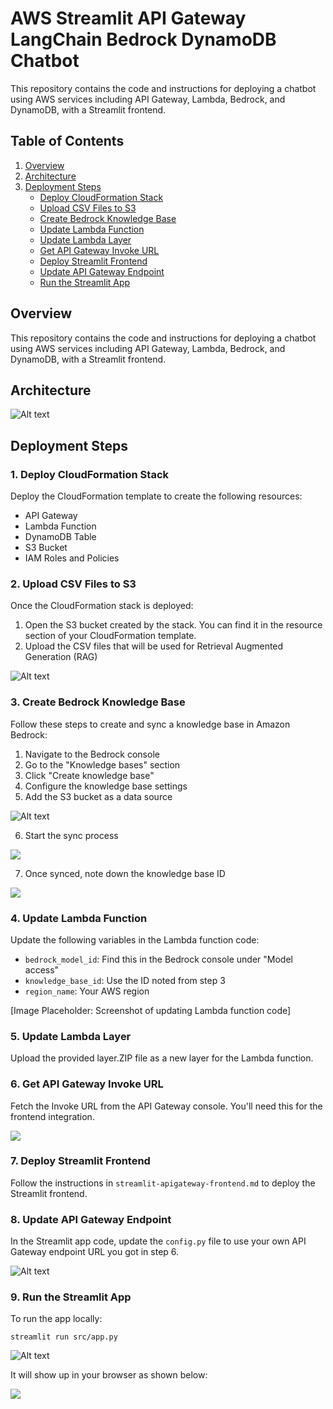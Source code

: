 # AWS Streamlit API Gateway LangChain Bedrock DynamoDB Chatbot

This repository contains the code and instructions for deploying a chatbot using AWS services including API Gateway, Lambda, Bedrock, and DynamoDB, with a Streamlit frontend.

## Table of Contents
1. [Overview](#overview)
2. [Architecture](#architecture)
3. [Deployment Steps](#deploymentsteps)
   - [Deploy CloudFormation Stack](#1-deploy-cloudformation-stack)
   - [Upload CSV Files to S3](#upload-csv-files-to-S3)
   - [Create Bedrock Knowledge Base](#create-bedrock-knowledge-base)
   - [Update Lambda Function](#update-lambda-function)
   - [Update Lambda Layer](#update-lambda-layer)
   - [Get API Gateway Invoke URL](#Get-API-Gateway-Invoke-URL)
   - [Deploy Streamlit Frontend](#Deploy-Streamlit-Frontend)
   - [Update API Gateway Endpoint](#Update-API-Gateway-Endpoint)
   - [Run the Streamlit App](#Run-the-Streamlit-App)



## Overview

This repository contains the code and instructions for deploying a chatbot using AWS services including API Gateway, Lambda, Bedrock, and DynamoDB, with a Streamlit frontend.

## Architecture

   ![Alt text](https://github.com/Natasha24s/aws-streamlit-apigw-langchain-bedrock-dynamodb-chatbot/blob/main/images/architecture.jpg)    

## Deployment Steps

### 1. Deploy CloudFormation Stack

Deploy the CloudFormation template to create the following resources:

- API Gateway
- Lambda Function
- DynamoDB Table
- S3 Bucket
- IAM Roles and Policies

### 2. Upload CSV Files to S3

Once the CloudFormation stack is deployed:

1. Open the S3 bucket created by the stack. You can find it in the resource section of your CloudFormation template.
2. Upload the CSV files that will be used for Retrieval Augmented Generation (RAG)

![Alt text](https://github.com/Natasha24s/aws-streamlit-apigw-langchain-bedrock-dynamodb-chatbot/blob/main/images/s3%20put%20object.png)


### 3. Create Bedrock Knowledge Base

Follow these steps to create and sync a knowledge base in Amazon Bedrock:

1. Navigate to the Bedrock console
2. Go to the "Knowledge bases" section
3. Click "Create knowledge base"
4. Configure the knowledge base settings
5. Add the S3 bucket as a data source

![Alt text](https://github.com/Natasha24s/aws-streamlit-apigw-langchain-bedrock-dynamodb-chatbot/blob/main/images/S3-data-source.png)

6. Start the sync process

![](https://github.com/Natasha24s/aws-streamlit-apigw-langchain-bedrock-dynamodb-chatbot/blob/main/images/sync%20data%20source.png)

7. Once synced, note down the knowledge base ID

![](https://github.com/Natasha24s/aws-streamlit-apigw-langchain-bedrock-dynamodb-chatbot/blob/main/images/Knowledge%20base%20ID.png)

### 4. Update Lambda Function

Update the following variables in the Lambda function code:

- `bedrock_model_id`: Find this in the Bedrock console under "Model access"
- `knowledge_base_id`: Use the ID noted from step 3
- `region_name`: Your AWS region

[Image Placeholder: Screenshot of updating Lambda function code]

### 5. Update Lambda Layer

Upload the provided layer.ZIP file as a new layer for the Lambda function.

### 6. Get API Gateway Invoke URL

Fetch the Invoke URL from the API Gateway console. You'll need this for the frontend integration.

![](https://github.com/Natasha24s/aws-streamlit-apigw-langchain-bedrock-dynamodb-chatbot/blob/main/images/api%20gateway%20invoke%20url.png)

### 7. Deploy Streamlit Frontend

Follow the instructions in `streamlit-apigateway-frontend.md` to deploy the Streamlit frontend.


### 8. Update API Gateway Endpoint

In the Streamlit app code, update the `config.py` file to use your own API Gateway endpoint URL you got in step 6.

![Alt text](https://github.com/Natasha24s/aws-streamlit-apigw-langchain-bedrock-dynamodb-chatbot/blob/main/images/config.py%20file.png)

### 9. Run the Streamlit App

To run the app locally:
   
`streamlit run src/app.py`

![Alt text](https://github.com/Natasha24s/aws-streamlit-apigw-langchain-bedrock-dynamodb-chatbot/blob/main/images/streamlit%20run%20command.png)

It will show up in your browser as shown below:

![](https://github.com/Natasha24s/aws-streamlit-apigw-langchain-bedrock-dynamodb-chatbot/blob/main/images/Streamlit.png)



